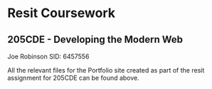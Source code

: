<h1> Resit Coursework </h1>

<h2> 205CDE - Developing the Modern Web</h2>

Joe Robinson 
SID: 6457556


All the relevant files for the Portfolio site created as part of the resit assignment for 205CDE can be found above. 
